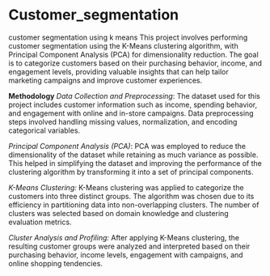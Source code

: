 # Customer_segmentation
customer segmentation  using k means 
This project involves performing customer segmentation using the K-Means clustering algorithm, with Principal Component Analysis (PCA) for dimensionality reduction. The goal is to categorize customers based on their purchasing behavior, income, and engagement levels, providing valuable insights that can help tailor marketing campaigns and improve customer experiences.

**Methodology**
_Data Collection and Preprocessing_:
The dataset used for this project includes customer information such as income, spending behavior, and engagement with online and in-store campaigns. Data preprocessing steps involved handling missing values, normalization, and encoding categorical variables.

_Principal Component Analysis (PCA)_:
PCA was employed to reduce the dimensionality of the dataset while retaining as much variance as possible. This helped in simplifying the dataset and improving the performance of the clustering algorithm by transforming it into a set of principal components.

_K-Means Clustering:_
K-Means clustering was applied to categorize the customers into three distinct groups. The algorithm was chosen due to its efficiency in partitioning data into non-overlapping clusters. The number of clusters was selected based on domain knowledge and clustering evaluation metrics.

_Cluster Analysis and Profiling:_
After applying K-Means clustering, the resulting customer groups were analyzed and interpreted based on their purchasing behavior, income levels, engagement with campaigns, and online shopping tendencies.
